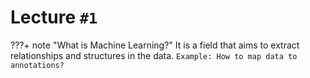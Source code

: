 # Lecture `#1`

???+ note "What is Machine Learning?"
    It is a field that aims to extract relationships and structures in the data.
    `Example: How to map data to annotations?`
    